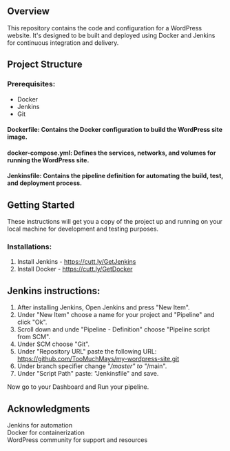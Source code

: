 ## Overview

This repository contains the code and configuration for a WordPress website. It's designed to be built and deployed using Docker and Jenkins for continuous integration and delivery.

## Project Structure
### Prerequisites:
- Docker 
- Jenkins 
- Git

#### Dockerfile: Contains the Docker configuration to build the WordPress site image.
#### docker-compose.yml: Defines the services, networks, and volumes for running the WordPress site.
#### Jenkinsfile: Contains the pipeline definition for automating the build, test, and deployment process.

## Getting Started

These instructions will get you a copy of the project up and running on your local machine for development and testing purposes.

### Installations:

1. Install Jenkins - https://cutt.ly/GetJenkins
2. Install Docker - https://cutt.ly/GetDocker

## Jenkins instructions:
1. After installing Jenkins, Open Jenkins and press "New Item".
2. Under "New Item" choose a name for your project and "Pipeline" and click "Ok".
3. Scroll down and unde "Pipeline - Definition" choose "Pipeline script from SCM".
4. Under SCM choose "Git".
5. Under "Repository URL" paste the following URL:
https://github.com/TooMuchMays/my-wordpress-site.git
6. Under branch specifier change "*/master" to "*/main".
7. Under "Script Path" paste: "Jenkinsfile" and save.

Now go to your Dashboard and Run your pipeline.

## Acknowledgments

Jenkins for automation  
Docker for containerization  
WordPress community for support and resources 
